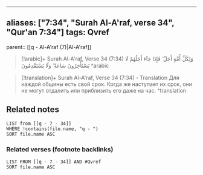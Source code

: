 
---
aliases: ["7:34", "Surah Al-A'raf, verse 34", "Qur'an 7:34"]
tags: Qvref
---

parent:: [[q - Al-A'raf (7)|Al-A'raf]]

> [!arabic]+ Surah Al-A'raf, Verse 34 (7:34)
> <span class="quran-arabic">وَلِكُلِّ أُمَّةٍ أَجَلٌ ۖ فَإِذَا جَآءَ أَجَلُهُمْ لَا يَسْتَأْخِرُونَ سَاعَةً ۖ وَلَا يَسْتَقْدِمُونَ</span>
^arabic

> [!translation]+ Surah Al-A'raf, Verse 34 (7:34) - Translation
> Для каждой общины есть свой срок. Когда же наступает их срок, они не могут отдалить или приблизить его даже на час.
^translation



## Related notes
```dataview
LIST from [[q - 7 - 34]]
WHERE !contains(file.name, "q - ")
SORT file.name ASC
```

### Related verses (footnote backlinks)
```dataview
LIST FROM [[q - 7 - 34]] AND #Qvref
SORT file.name ASC
```

